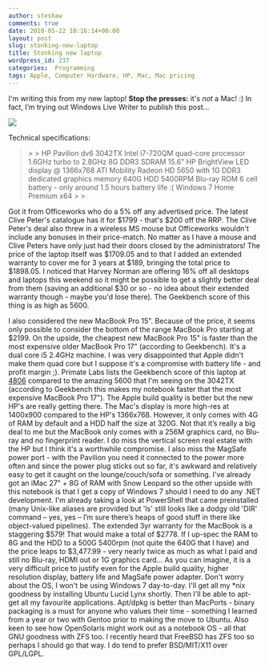 ```yaml
---
author: steshaw
comments: true
date: 2010-05-22 10:16:14+00:00
layout: post
slug: stonking-new-laptop
title: Stonking new laptop
wordpress_id: 237
categories:  Programming
tags: Apple, Computer Hardware, HP, Mac, Mac pricing
---
```


I'm writing this from my new laptop! **Stop the presses:** it's _not_ a Mac! :) In fact, I’m trying out Windows Live Writer to publish this post…

![](/images/hp-pavilion-dv6.png)

Technical specifications:
 

<blockquote>  
> 
> HP Pavilion dv6 3042TX        
Intel i7-720QM quad-core processor 1.6GHz turbo to 2.8GHz         
8G DDR3 SDRAM         
15.6" HP BrightView LED display @ 1366x768         
ATI Mobility Radeon HD 5650 with 1G DDR3 dedicated graphics memory         
640G HDD 5400RPM         
Blu-ray ROM         
6 cell battery - only around 1.5 hours battery life :(         
Windows 7 Home Premium x64
> 
> </blockquote>

 

Got it from Officeworks who do a 5% off any advertised price. The latest Clive Peter's catalogue has it for $1799 - that's $200 off the RRP. The Clive Peter's deal also threw in a wireless MS mouse but Officeworks wouldn't include any bonuses in their price-match. No matter as I have a mouse and Clive Peters have only just had their doors closed by the administrators! The price of the laptop itself was $1709.05 and to that I added an extended warranty to cover me for 3 years at $189, bringing the total price to $1898.05. I noticed that Harvey Norman are offering 16% off all desktops and laptops this weekend so it might be possible to get a slightly better deal from them (saving an additional $30 or so - no idea about their extended warranty though - maybe you'd lose there). The Geekbench score of this thing is as high as 5600.

 

I also considered the new MacBook Pro 15". Because of the price, it seems only possible to consider the bottom of the range MacBook Pro starting at $2199. On the upside, the cheapest new MacBook Pro 15" is faster than the most expensive older MacBook Pro 17" (according to Geekbench). It's a dual core i5 2.4GHz machine. I was very disappointed that Apple didn't make them quad core but I suppose it's a compromise with battery life - and profit margin ;). Primate Labs lists the Geekbench score of this laptop at [4806](http://www.primatelabs.ca/blog/2010/04/macbookpro-benchmarks/) compared to the amazing 5600 that I'm seeing on the 3042TX (according to Geekbench this makes my notebook faster that the most expensive MacBook Pro 17"). The Apple build quality is better but the new HP's are really getting there. The Mac's display is more high-res at 1400x900 compared to the HP's 1366x768. However, it only comes with 4G of RAM by default and a HDD half the size at 320G. Not that it’s really a big deal to me but the MacBook only comes with a 256M graphics card, no Blu-ray and no fingerprint reader. I do miss the vertical screen real estate with the HP but I think it's a worthwhile compromise. I also miss the MagSafe power port - with the Pavilion you need it connected to the power more often and since the power plug sticks out so far, it's awkward and relatively easy to get it caught on the lounge/couch/sofa or something. I've already got an iMac 27" + 8G of RAM with Snow Leopard so the other upside with this notebook is that I get a copy of Windows 7 should I need to do any .NET development. I'm already taking a look at PowerShell that came preinstalled (many Unix-like aliases are provided but 'ls' still looks like a dodgy old 'DIR' command – yes, yes – I’m sure there’s heaps of good stuff in there like object-valued pipelines). The extended 3yr warranty for the MacBook is a staggering $579! That would make a total of $2778. If I up-spec the RAM to 8G and the HDD to a 500G 5400rpm (not quite the 640G that I have) and the price leaps to $3,477.99 - very nearly twice as much as what I paid and still no Blu-ray, HDMI out or 1G graphics card... As you can imagine, it is a very difficult price to justify even for the Apple build quality, higher resolution display, battery life and MagSafe power adapter. Don't worry about the OS, I won't be using Windows 7 day-to-day. I'll get all my *nix goodness by installing Ubuntu Lucid Lynx shortly. Then I'll be able to apt-get all my favourite applications. Apt/dpkg is better than MacPorts - binary packaging is a must for anyone who values their time - something I learned from a year or two with Gentoo prior to making the move to Ubuntu. Also keen to see how OpenSolaris might work out as a notebook OS - all that GNU goodness with ZFS too. I recently heard that FreeBSD has ZFS too so perhaps I should go that way. I do tend to prefer BSD/MIT/X11 over GPL/LGPL.
